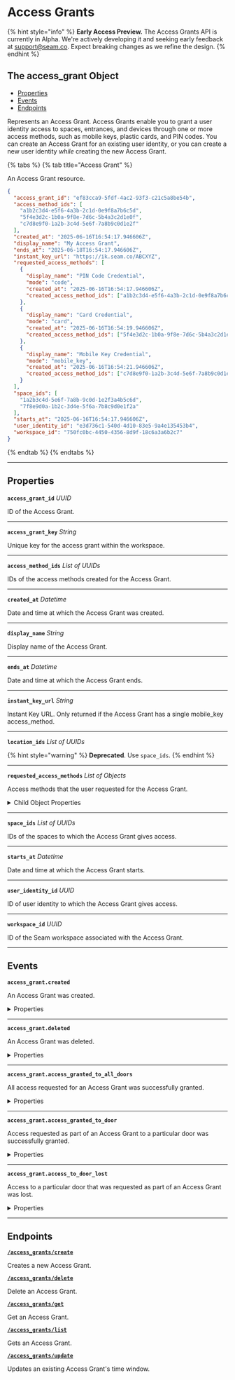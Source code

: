 # Access Grants
{% hint style="info" %}
**Early Access Preview.** The Access Grants API is currently in Alpha. We're actively developing it and seeking early feedback at [support@seam.co](mailto:support@seam.co). Expect breaking changes as we refine the design.
{% endhint %}

## The access_grant Object

- [Properties](./#properties)
- [Events](./#events)
- [Endpoints](./#endpoints)


Represents an Access Grant. Access Grants enable you to grant a user identity access to spaces, entrances, and devices through one or more access methods, such as mobile keys, plastic cards, and PIN codes. You can create an Access Grant for an existing user identity, or you can create a new user identity *while* creating the new Access Grant.

{% tabs %}
{% tab title="Access Grant" %}

An Access Grant resource.

```json
{
  "access_grant_id": "ef83cca9-5fdf-4ac2-93f3-c21c5a8be54b",
  "access_method_ids": [
    "a1b2c3d4-e5f6-4a3b-2c1d-0e9f8a7b6c5d",
    "5f4e3d2c-1b0a-9f8e-7d6c-5b4a3c2d1e0f",
    "c7d8e9f0-1a2b-3c4d-5e6f-7a8b9c0d1e2f"
  ],
  "created_at": "2025-06-16T16:54:17.946606Z",
  "display_name": "My Access Grant",
  "ends_at": "2025-06-18T16:54:17.946606Z",
  "instant_key_url": "https://ik.seam.co/ABCXYZ",
  "requested_access_methods": [
    {
      "display_name": "PIN Code Credential",
      "mode": "code",
      "created_at": "2025-06-16T16:54:17.946606Z",
      "created_access_method_ids": ["a1b2c3d4-e5f6-4a3b-2c1d-0e9f8a7b6c5d"]
    },
    {
      "display_name": "Card Credential",
      "mode": "card",
      "created_at": "2025-06-16T16:54:19.946606Z",
      "created_access_method_ids": ["5f4e3d2c-1b0a-9f8e-7d6c-5b4a3c2d1e0f"]
    },
    {
      "display_name": "Mobile Key Credential",
      "mode": "mobile_key",
      "created_at": "2025-06-16T16:54:21.946606Z",
      "created_access_method_ids": ["c7d8e9f0-1a2b-3c4d-5e6f-7a8b9c0d1e2f"]
    }
  ],
  "space_ids": [
    "1a2b3c4d-5e6f-7a8b-9c0d-1e2f3a4b5c6d",
    "7f8e9d0a-1b2c-3d4e-5f6a-7b8c9d0e1f2a"
  ],
  "starts_at": "2025-06-16T16:54:17.946606Z",
  "user_identity_id": "e3d736c1-540d-4d10-83e5-9a4e135453b4",
  "workspace_id": "750fc0bc-4450-4356-8d9f-18c6a3a6b2c7"
}
```
{% endtab %}
{% endtabs %}

---
## Properties

**`access_grant_id`** *UUID*

ID of the Access Grant.




---

**`access_grant_key`** *String*

Unique key for the access grant within the workspace.




---

**`access_method_ids`** *List* *of UUIDs*

IDs of the access methods created for the Access Grant.




---

**`created_at`** *Datetime*

Date and time at which the Access Grant was created.




---

**`display_name`** *String*

Display name of the Access Grant.




---

**`ends_at`** *Datetime*

Date and time at which the Access Grant ends.




---

**`instant_key_url`** *String*

Instant Key URL. Only returned if the Access Grant has a single mobile_key access_method.




---

**`location_ids`** *List* *of UUIDs*


{% hint style="warning" %}
**Deprecated**. Use `space_ids`.
{% endhint %}



---

**`requested_access_methods`** *List* *of Objects*

Access methods that the user requested for the Access Grant.



<details>
  <summary>Child Object Properties</summary>
<strong><code>created_access_method_ids</code></strong> <i>List</i> <i>of UUIDs</i>

  IDs of the access methods created for the requested access method.

<strong><code>created_at</code></strong> <i>Datetime</i>

  Date and time at which the requested access method was added to the Access Grant.

<strong><code>display_name</code></strong> <i>String</i>

  Display name of the access method.

<strong><code>mode</code></strong> <i>Enum</i>

  Access method mode. Supported values: `code`, `card`, `mobile_key`.
<details>
    <summary>Enum values:</summary>

    - <code>code</code>
    - <code>card</code>
    - <code>mobile_key</code>
</details>

</details>

---

**`space_ids`** *List* *of UUIDs*

IDs of the spaces to which the Access Grant gives access.




---

**`starts_at`** *Datetime*

Date and time at which the Access Grant starts.




---

**`user_identity_id`** *UUID*

ID of user identity to which the Access Grant gives access.




---

**`workspace_id`** *UUID*

ID of the Seam workspace associated with the Access Grant.




---


## Events

**`access_grant.created`**

An Access Grant was created.

<details>

<summary>Properties</summary>

<strong><code>access_grant_id</code></strong> <i>UUID</i>

  ID of the affected Access Grant.

<strong><code>created_at</code></strong> <i>Datetime</i>

  Date and time at which the event was created.

<strong><code>event_id</code></strong> <i>UUID</i>

  ID of the event.

<strong><code>event_type</code></strong> <i>Enum</i>

  Value: `access_grant.created`

<strong><code>occurred_at</code></strong> <i>Datetime</i>

  Date and time at which the event occurred.

<strong><code>workspace_id</code></strong> <i>UUID</i>

  ID of the [workspace](../../core-concepts/workspaces/README.md) associated with the event.
</details>

---

**`access_grant.deleted`**

An Access Grant was deleted.

<details>

<summary>Properties</summary>

<strong><code>access_grant_id</code></strong> <i>UUID</i>

  ID of the affected Access Grant.

<strong><code>created_at</code></strong> <i>Datetime</i>

  Date and time at which the event was created.

<strong><code>event_id</code></strong> <i>UUID</i>

  ID of the event.

<strong><code>event_type</code></strong> <i>Enum</i>

  Value: `access_grant.deleted`

<strong><code>occurred_at</code></strong> <i>Datetime</i>

  Date and time at which the event occurred.

<strong><code>workspace_id</code></strong> <i>UUID</i>

  ID of the [workspace](../../core-concepts/workspaces/README.md) associated with the event.
</details>

---

**`access_grant.access_granted_to_all_doors`**

All access requested for an Access Grant was successfully granted.

<details>

<summary>Properties</summary>

<strong><code>access_grant_id</code></strong> <i>UUID</i>

  ID of the affected Access Grant.

<strong><code>created_at</code></strong> <i>Datetime</i>

  Date and time at which the event was created.

<strong><code>event_id</code></strong> <i>UUID</i>

  ID of the event.

<strong><code>event_type</code></strong> <i>Enum</i>

  Value: `access_grant.access_granted_to_all_doors`

<strong><code>occurred_at</code></strong> <i>Datetime</i>

  Date and time at which the event occurred.

<strong><code>workspace_id</code></strong> <i>UUID</i>

  ID of the [workspace](../../core-concepts/workspaces/README.md) associated with the event.
</details>

---

**`access_grant.access_granted_to_door`**

Access requested as part of an Access Grant to a particular door was successfully granted.

<details>

<summary>Properties</summary>

<strong><code>access_grant_id</code></strong> <i>UUID</i>

  ID of the affected Access Grant.

<strong><code>acs_entrance_id</code></strong> <i>UUID</i>

  ID of the affected [entrance](https://docs.seam.co/latest/capability-guides/retrieving-entrance-details).

<strong><code>created_at</code></strong> <i>Datetime</i>

  Date and time at which the event was created.

<strong><code>event_id</code></strong> <i>UUID</i>

  ID of the event.

<strong><code>event_type</code></strong> <i>Enum</i>

  Value: `access_grant.access_granted_to_door`

<strong><code>occurred_at</code></strong> <i>Datetime</i>

  Date and time at which the event occurred.

<strong><code>workspace_id</code></strong> <i>UUID</i>

  ID of the [workspace](../../core-concepts/workspaces/README.md) associated with the event.
</details>

---

**`access_grant.access_to_door_lost`**

Access to a particular door that was requested as part of an Access Grant was lost.

<details>

<summary>Properties</summary>

<strong><code>access_grant_id</code></strong> <i>UUID</i>

  ID of the affected Access Grant.

<strong><code>acs_entrance_id</code></strong> <i>UUID</i>

  ID of the affected [entrance](https://docs.seam.co/latest/capability-guides/retrieving-entrance-details).

<strong><code>created_at</code></strong> <i>Datetime</i>

  Date and time at which the event was created.

<strong><code>event_id</code></strong> <i>UUID</i>

  ID of the event.

<strong><code>event_type</code></strong> <i>Enum</i>

  Value: `access_grant.access_to_door_lost`

<strong><code>occurred_at</code></strong> <i>Datetime</i>

  Date and time at which the event occurred.

<strong><code>workspace_id</code></strong> <i>UUID</i>

  ID of the [workspace](../../core-concepts/workspaces/README.md) associated with the event.
</details>

---

## Endpoints


[**`/access_grants/create`**](./create.md)

Creates a new Access Grant.


[**`/access_grants/delete`**](./delete.md)

Delete an Access Grant.


[**`/access_grants/get`**](./get.md)

Get an Access Grant.


[**`/access_grants/list`**](./list.md)

Gets an Access Grant.


[**`/access_grants/update`**](./update.md)

Updates an existing Access Grant's time window.


